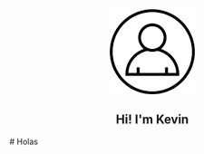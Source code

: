 <div align="center" width="auto">
    <img src="./Images/perfil.png" width="150" height="150"/>
    <br/>
    <h2>Hi! I'm Kevin</h2>

</div>
 # Holas

